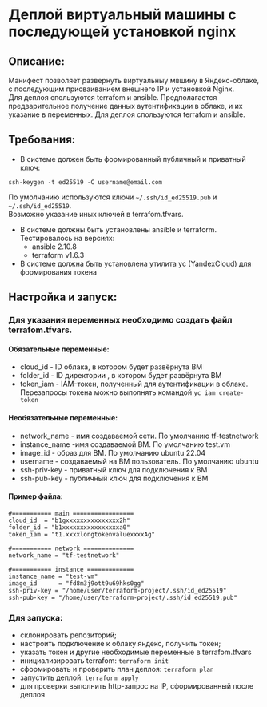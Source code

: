 # Деплой виртуальный машины с последующей установкой nginx

## Описание:
Манифест позволяет развернуть виртуальныу мвшину в Яндекс-облаке, с последующим присваиванием внешнего IP и установкой Nginx.  
Для деплоя спользуются terrafom и ansible. Предполагается предварительное получение данных аутентификации в облаке, и их указание в переменных.
Для деплоя спользуются terrafom и ansible.

## Требования:

* В системе должен быть формированный публичный и приватный ключ:
```
ssh-keygen -t ed25519 -C username@email.com
```
По умолчанию используются ключи ```~/.ssh/id_ed25519.pub``` и ```~/.ssh/id_ed25519```.  
Возможно указание иных ключей в terrafom.tfvars.

* В системе должны быть установлены ansible и terraform. Тестировалось на версиях:
	+ ansible 2.10.8
	+ terraform v1.6.3
* В системе должна быть установлена утилита yc (YandexCloud) для формирования токена

## Настройка и запуск:

### Для указания переменных необходимо создать файл terrafom.tfvars.

#### Обязательные переменные:
* cloud_id - ID облака, в котором будет развёрнута ВМ
* folder_id - ID директории , в котором будет развёрнута ВМ
* token_iam - IAM-токен, полученный для аутентификации в облаке. Перезапросы токена можно выполнять командой ```yc iam create-token```

#### Необязательные переменные:
* network_name - имя создаваемой сети. По умолчанию tf-testnetwork
* instance_name -имя создаваемой ВМ. По умолчанию test.vm
* image_id - образ для ВМ. По умолчанию ubuntu 22.04
* username - создаваемый на ВМ пользователь. По умолчанию ubuntu
* ssh-priv-key - приватный ключ для подключения к ВМ
* ssh-pub-key - публичный ключ для подключения к ВМ

#### Пример файла:
```
#=========== main =================
cloud_id  = "b1gxxxxxxxxxxxxxxx2h"
folder_id = "b1xxxxxxxxxxxxxxxxa0"
token_iam = "t1.xxxxlongtokenvaluexxxxAg"

#=========== network ==============
network_name = "tf-testnetwork"

#=========== instance =============
instance_name = "test-vm"
image_id      = "fd8m3j9ott9u69hks0gg"
ssh-priv-key = "/home/user/terraform-project/.ssh/id_ed25519"
ssh-pub-key = "/home/user/terraform-project/.ssh/id_ed25519.pub"
```

### Для запуска:
* склонировать репозиторий;
* настроить подключение к облаку яндекс, получить токен;
* указать токен и другие необходимые переменные в terrafom.tfvars
* инициализировать terrafom: ```terraform init```
* сформировать и проверить план деплоя: ```terraform plan```
* запустить деплой: ```terraform apply```
* для проверки выполнить http-запрос на IP, сформированный после деплоя
